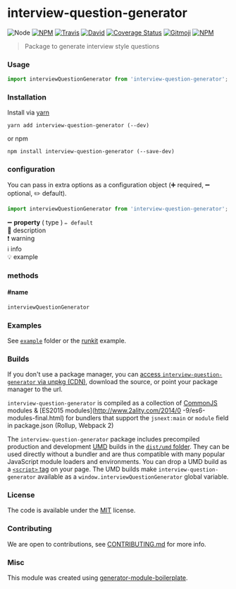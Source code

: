 # interview-question-generator

![Node](https://img.shields.io/node/v/interview-question-generator.svg?style=flat-square)
[![NPM](https://img.shields.io/npm/v/interview-question-generator.svg?style=flat-square)](https://www.npmjs.com/package/interview-question-generator)
[![Travis](https://img.shields.io/travis/ericturf/interview-question-generator/master.svg?style=flat-square)](https://travis-ci.org/ericturf/interview-question-generator)
[![David](https://img.shields.io/david/ericturf/interview-question-generator.svg?style=flat-square)](https://david-dm.org/ericturf/interview-question-generator)
[![Coverage Status](https://img.shields.io/coveralls/ericturf/interview-question-generator.svg?style=flat-square)](https://coveralls.io/github/ericturf/interview-question-generator)
[![Gitmoji](https://img.shields.io/badge/gitmoji-%20😜%20😍-FFDD67.svg?style=flat-square)](https://gitmoji.carloscuesta.me/)
[![NPM](https://img.shields.io/npm/dt/interview-question-generator.svg?style=flat-square)](https://www.npmjs.com/package/interview-question-generator)

> Package to generate interview style questions

### Usage

```js
import interviewQuestionGenerator from 'interview-question-generator';

```

### Installation

Install via [yarn](https://github.com/yarnpkg/yarn)

	yarn add interview-question-generator (--dev)

or npm

	npm install interview-question-generator (--save-dev)


### configuration

You can pass in extra options as a configuration object (➕ required, ➖ optional, ✏️ default).

```js
import interviewQuestionGenerator from 'interview-question-generator';

```

➖ **property** ( type ) ` ✏️ default `
<br/> 📝 description
<br/> ❗️ warning
<br/> ℹ️ info
<br/> 💡 example

### methods

#### #name

```js
interviewQuestionGenerator

```

### Examples

See [`example`](example/script.js) folder or the [runkit](https://runkit.com/ericturf/interview-question-generator) example.

### Builds

If you don't use a package manager, you can [access `interview-question-generator` via unpkg (CDN)](https://unpkg.com/interview-question-generator/), download the source, or point your package manager to the url.

`interview-question-generator` is compiled as a collection of [CommonJS](http://webpack.github.io/docs/commonjs.html) modules & [ES2015 modules](http://www.2ality.com/2014/0
  -9/es6-modules-final.html) for bundlers that support the `jsnext:main` or `module` field in package.json (Rollup, Webpack 2)

The `interview-question-generator` package includes precompiled production and development [UMD](https://github.com/umdjs/umd) builds in the [`dist/umd` folder](https://unpkg.com/interview-question-generator/dist/umd/). They can be used directly without a bundler and are thus compatible with many popular JavaScript module loaders and environments. You can drop a UMD build as a [`<script>` tag](https://unpkg.com/interview-question-generator) on your page. The UMD builds make `interview-question-generator` available as a `window.interviewQuestionGenerator` global variable.

### License

The code is available under the [MIT](LICENSE) license.

### Contributing

We are open to contributions, see [CONTRIBUTING.md](CONTRIBUTING.md) for more info.

### Misc

This module was created using [generator-module-boilerplate](https://github.com/duivvv/generator-module-boilerplate).
